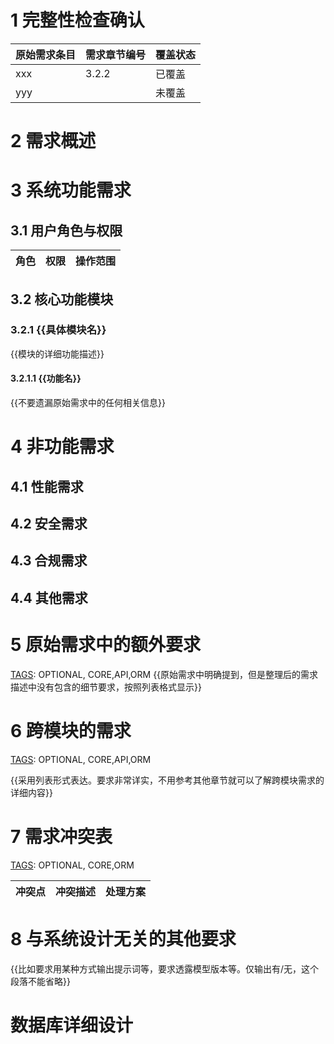 # 1 完整性检查确认

[TAGS]: OPTIONAL

| 原始需求条目 | 需求章节编号 | 覆盖状态 |
|--------|--------|------|
| xxx    | 3.2.2  | 已覆盖  |
| yyy    |        | 未覆盖  |

# 2 需求概述

[TAGS]: CORE

# 3 系统功能需求

## 3.1 用户角色与权限

| 角色 | 权限 | 操作范围 |
|----|----|------|

## 3.2 核心功能模块

### 3.2.1 {{具体模块名}}

[TAGS]: DYNAMIC
{{模块的详细功能描述}}

#### 3.2.1.1 {{功能名}}

[TAGS]: DYNAMIC,MENU,API,ORM
{{不要遗漏原始需求中的任何相关信息}}

# 4 非功能需求

## 4.1 性能需求

## 4.2 安全需求

## 4.3 合规需求

[TAGS]: OPTIONAL

## 4.4 其他需求

[TAGS]: OPTIONAL

# 5 原始需求中的额外要求

[TAGS]: OPTIONAL, CORE,API,ORM
{{原始需求中明确提到，但是整理后的需求描述中没有包含的细节要求，按照列表格式显示}}

# 6 跨模块的需求

[TAGS]: OPTIONAL, CORE,API,ORM

{{采用列表形式表达。要求非常详实，不用参考其他章节就可以了解跨模块需求的详细内容}}

# 7 需求冲突表

[TAGS]: OPTIONAL, CORE,ORM

| 冲突点 | 冲突描述 | 处理方案 |
|-----|------|------|

# 8 与系统设计无关的其他要求

[TAGS]: OPTIONAL
{{比如要求用某种方式输出提示词等，要求透露模型版本等。仅输出有/无，这个段落不能省略}}

# 数据库详细设计

[TAGS]: DETAIL,OPTIONAL,CORE,ORM

